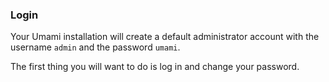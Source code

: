 ### Login

Your Umami installation will create a default administrator account with the username `admin` and the password `umami`.

The first thing you will want to do is log in and change your password.